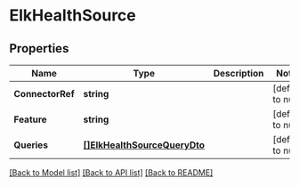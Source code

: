 # ElkHealthSource

## Properties
Name | Type | Description | Notes
------------ | ------------- | ------------- | -------------
**ConnectorRef** | **string** |  | [default to null]
**Feature** | **string** |  | [default to null]
**Queries** | [**[]ElkHealthSourceQueryDto**](ELKHealthSourceQueryDTO.md) |  | [default to null]

[[Back to Model list]](../README.md#documentation-for-models) [[Back to API list]](../README.md#documentation-for-api-endpoints) [[Back to README]](../README.md)

